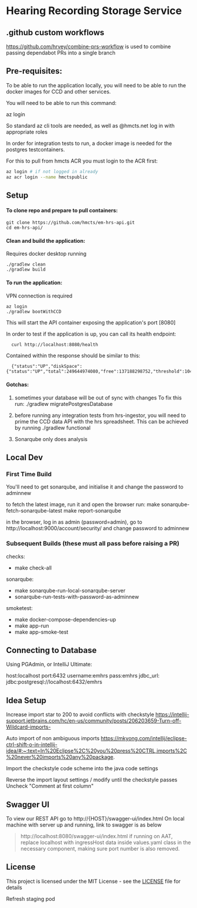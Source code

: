 # Hearing Recording Storage Service

## .github custom workflows

https://github.com/hrvey/combine-prs-workflow
 is used to combine passing dependabot PRs into a single branch

## Pre-requisites:

To be able to run the application locally, you will need to be able to run the docker images
for CCD and other services.


You will need to be able to run this command:

az login


So standard az cli tools are needed, as well as @hmcts.net log in with appropriate roles

In order for integration tests to run, a docker image is needed for the
postgres testcontainers.

For this to pull from hmcts ACR you must login to the ACR first:
```bash
az login # if not logged in already
az acr login --name hmctspublic
```

## Setup

#### To clone repo and prepare to pull containers:

```
git clone https://github.com/hmcts/em-hrs-api.git
cd em-hrs-api/
```

#### Clean and build the application:

Requires docker desktop running

```
./gradlew clean
./gradlew build
```

#### To run the application:

VPN connection is required

```
az login
./gradlew bootWithCCD
```

This will start the API container exposing the application's port [8080]

In order to test if the application is up, you can call its health endpoint:

```bash
  curl http://localhost:8080/health
```

Contained within the response should be similar to this:

```
  {"status":"UP","diskSpace":{"status":"UP","total":249644974080,"free":137188298752,"threshold":10485760}}
```

#### Gotchas:

1) sometimes your database will be out of sync with changes
   To fix this run:
   ./gradlew migratePostgresDatabase

2) before running any integration tests from hrs-ingestor, you will need to prime the CCD data API with the
   hrs spreadsheet. This can be achieved by running ./gradlew functional

3) Sonarqube only does analysis

## Local Dev

### First Time Build

You'll need to get sonarqube, and initialise it and change the password to adminnew

to fetch the latest image, run it and open the browser
run:
make sonarqube-fetch-sonarqube-latest
make report-sonarqube

in the browser, log in as admin (password=admin), go to http://localhost:9000/account/security/ and change password to adminnew


### Subsequent Builds (these must all pass before raising a PR)

checks:
 - make check-all

sonarqube:
 - make sonarqube-run-local-sonarqube-server
 - sonarqube-run-tests-with-password-as-adminnew

smoketest:

 - make docker-compose-dependencies-up
 - make app-run
 - make app-smoke-test

## Connecting to Database
Using PGAdmin, or IntelliJ Ultimate:

host:localhost
port:6432
username:emhrs
pass:emhrs
jdbc_url: jdbc:postgresql://localhost:6432/emhrs


## Idea Setup

Increase import star to 200 to avoid conflicts with checkstyle
https://intellij-support.jetbrains.com/hc/en-us/community/posts/206203659-Turn-off-Wildcard-imports-

Auto import of non ambiguous imports
https://mkyong.com/intellij/eclipse-ctrl-shift-o-in-intellij-idea/#:~:text=In%20Eclipse%2C%20you%20press%20CTRL,imports%2C%20never%20imports%20any%20package.

Import the checkstyle code scheme into the java code settings

Reverse the import layout settings / modify until the checkstyle passes
Uncheck "Comment at first column"

## Swagger UI
To view our REST API go to http://{HOST}/swagger-ui/index.html
On local machine with server up and running, link to swagger is as below

>http://localhost:8080/swagger-ui/index.html
>if running on AAT, replace localhost with ingressHost data inside values.yaml class in the necessary component, making sure port number is also removed.

## License

This project is licensed under the MIT License - see the [LICENSE](LICENSE) file for details

Refresh staging pod
